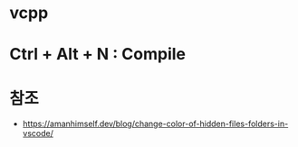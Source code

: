 # vcpp

# Ctrl + Alt + N : Compile

# 참조
* https://amanhimself.dev/blog/change-color-of-hidden-files-folders-in-vscode/
